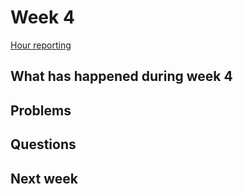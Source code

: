 # Week 4

[Hour reporting](https://github.com/riikkayoki/TicTacToe/blob/master/documentation/hour_reporting.md)

## What has happened during week 4


## Problems


## Questions


## Next week